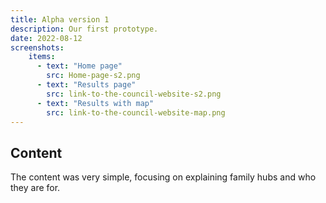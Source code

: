 ```yaml
---
title: Alpha version 1 
description: Our first prototype.
date: 2022-08-12
screenshots:
    items:
      - text: "Home page"
        src: Home-page-s2.png
      - text: "Results page"
        src: link-to-the-council-website-s2.png
      - text: "Results with map"
        src: link-to-the-council-website-map.png
---
```


## Content

The content was very simple, focusing on explaining family hubs and who they are for.




